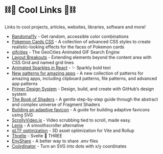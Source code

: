 # ⛓🧊 Cool Links 🧊⛓
Links to cool projects, articles, websites, libraries, software and more!

- [Randoma11y](https://randoma11y.com/) - Get random, accessible color combinations
- [Pokemon Cards CSS](https://deck-24abcd.netlify.app/) - A collection of advanced CSS styles to create realistic-looking effects for the faces of Pokemon cards
- [gifcities](https://gifcities.org/) - The GeoCities Animated GIF Search Engine
- [Layout Breakouts](https://ryanmulligan.dev/blog/layout-breakouts/) - Extending elements beyond the content area with CSS Grid and named grid lines
- [Animated Sparkles in React](https://www.joshwcomeau.com/react/animated-sparkles-in-react/) - ✨ Sparkly bold text
- [New patterns for amazing apps](https://web.dev/new-patterns-for-amazing-apps/) - A new collection of patterns for amazing apps, including clipboard patterns, file patterns, and advanced app patterns
- [Primer Design System](https://primer.style/) - Design, build, and create with GitHub’s design system
- [The Book of Shaders](https://thebookofshaders.com/) - A gentle step-by-step guide through the abstract and complex universe of Fragment Shaders
- [Building an adaptive favicon](https://web.dev/building-an-adaptive-favicon/) - A guide for building adaptive favicons using SVG
- [ScrollyVideo.js](https://scrollyvideo.js.org/) - Video scrubbing tied to scroll, made easy.
- [Lenis](https://lenis.studiofreight.com/) - A smoothscroller alternative
- [gLTF optimization](https://rd.nytimes.com/projects/optimizing-3d-gltf-assets-for-interactive-journalism) - 3D asset optimization for Vite and Rollup
- [Threlte](https://threlte.xyz/) - Svelte 🤝 THREE
- [EnvShare](https://envshare.dev/) - A better way to share .env files
- [Coördinator](https://engineering.atspotify.com/2018/03/introducing-coordinator-a-new-open-source-project-made-at-spotify-to-inject-some-whimsy-into-data-visualizations/) - Turn an SVG into dots with x/y coordinates
